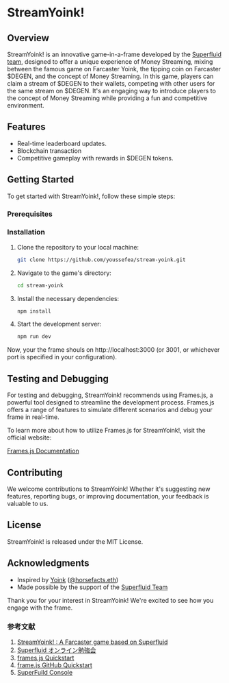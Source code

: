 # StreamYoink!

## Overview

StreamYoink! is an innovative game-in-a-frame developed by the [Superfluid team](https://superfluid.finance/), designed to offer a unique experience of Money Streaming, mixing between the famous game on Farcaster Yoink, the tipping coin on Farcaster $DEGEN, and the concept of Money Streaming. In this game, players can claim a stream of $DEGEN to their wallets, competing with other users for the same stream on $DEGEN. It's an engaging way to introduce players to the concept of Money Streaming while providing a fun and competitive environment.

## Features

- Real-time leaderboard updates.
- Blockchain transaction
- Competitive gameplay with rewards in $DEGEN tokens.

## Getting Started

To get started with StreamYoink!, follow these simple steps:

### Prerequisites

### Installation

1. Clone the repository to your local machine:

   ```bash
   git clone https://github.com/youssefea/stream-yoink.git
    ```

2. Navigate to the game's directory:
    
    ```bash
    cd stream-yoink
    ```
    
3. Install the necessary dependencies:
    
    ```bash
    npm install
    ```
    
4. Start the development server:
    
    ```bash
    npm run dev
    ```
    

Now, your the frame shouls on http://localhost:3000 (or 3001, or whichever port is specified in your configuration).

## Testing and Debugging

For testing and debugging, StreamYoink! recommends using Frames.js, a powerful tool designed to streamline the development process. Frames.js offers a range of features to simulate different scenarios and debug your frame in real-time.

To learn more about how to utilize Frames.js for StreamYoink!, visit the official website:

[Frames.js Documentation](https://framesjs.org/)

## Contributing

We welcome contributions to StreamYoink! Whether it's suggesting new features, reporting bugs, or improving documentation, your feedback is valuable to us.

## License

StreamYoink! is released under the MIT License.

## Acknowledgments

* Inspired by [Yoink](https://warpcast.com/~/channel/yoink) ([@horsefacts.eth](https://terminally.online/))
* Made possible by the support of the [Superfluid Team](https://www.superfluid.finance/)

Thank you for your interest in StreamYoink! We're excited to see how you engage with the frame.

### 参考文献
1. [StreamYoink! : A Farcaster game based on Superfluid](https://docs.superfluid.finance/docs/protocol/money-streaming/examples/example2)
2. [Superfluid オンライン勉強会](https://www.youtube.com/watch?v=pZwCk4REfUI)
3. [frames.js Quickstart](https://framesjs.org/#quickstart)
4. [frame.js GitHub Quickstart](https://github.com/framesjs/frames.js?tab=readme-ov-file#quick-start)
5. [SuperFuild Console](https://console.superfluid.finance/)
